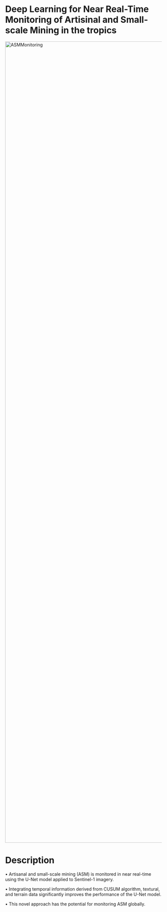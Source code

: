 ﻿# Deep Learning for Near Real-Time Monitoring of Artisinal and Small-scale Mining in the tropics
<img width="3557" height="2574" alt="ASMMonitoring" src="https://github.com/user-attachments/assets/c6940315-a5ea-4ba7-9361-a5904ac0659d" />

# Description
•	Artisanal and small-scale mining (ASM) is monitored in near real-time using the U-Net model applied to Sentinel-1 imagery.

•	Integrating temporal information derived from CUSUM algorithm, textural, and terrain data significantly improves the performance of the U-Net model.

•	This novel approach has the potential for monitoring ASM globally.





